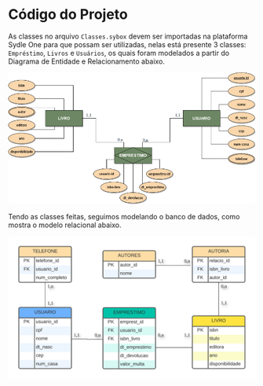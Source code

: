 # Código do Projeto

As classes no arquivo `Classes.sybox` devem ser importadas na plataforma Sydle One para que possam ser utilizadas, nelas está presente 3 classes: `Empréstimo`, `Livros` e `Usuários`, os quais foram modelados a partir do Diagrama de Entidade e Relacionamento abaixo.

![DER](../Artefatos/img/der.png)

Tendo as classes feitas, seguimos modelando o banco de dados, como mostra o modelo relacional abaixo.

![MER](../Artefatos/img/mer.png)
